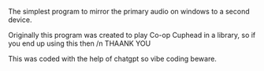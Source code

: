 The simplest program to mirror the primary audio on windows to a second device.

Originally this program was created to play Co-op Cuphead in a library, so if you end up using this then /n THAANK YOU

This was coded with the help of chatgpt so vibe coding beware.
